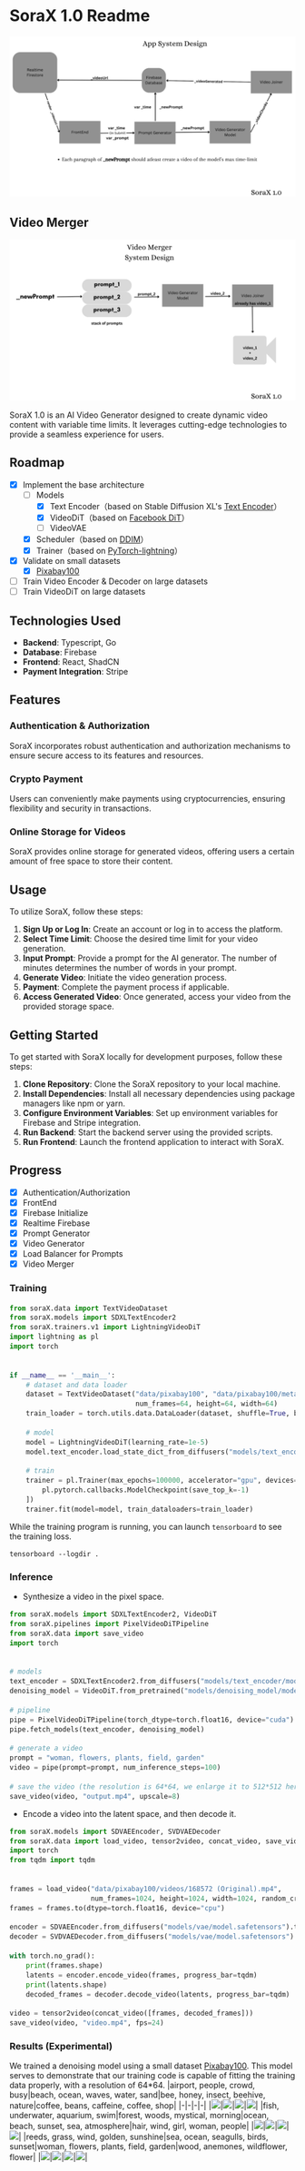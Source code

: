 # SoraX 1.0 Readme

![SoraX Logo](/frontend/public/FrontEnd.png)

## Video Merger
![SoraX Logo](/frontend/public/VideoMerger.png)

SoraX 1.0 is an AI Video Generator designed to create dynamic video content with variable time limits. It leverages cutting-edge technologies to provide a seamless experience for users.

## Roadmap

* [x] Implement the base architecture
  * [ ] Models
    * [x] Text Encoder（based on Stable Diffusion XL's [Text Encoder](https://huggingface.co/stabilityai/stable-diffusion-xl-base-1.0/blob/main/text_encoder_2/model.safetensors)）
    * [x] VideoDiT（based on [Facebook DiT](https://github.com/facebookresearch/DiT)）
    * [ ] VideoVAE
  * [x] Scheduler（based on [DDIM](https://arxiv.org/abs/2010.02502)）
  * [x] Trainer（based on [PyTorch-lightning](https://lightning.ai/docs/pytorch/stable/)）
* [x] Validate on small datasets
  * [x] [Pixabay100](https://github.com/ECNU-CILAB/Pixabay100)
* [ ] Train Video Encoder & Decoder on large datasets
* [ ] Train VideoDiT on large datasets

## Technologies Used

- **Backend**: Typescript, Go
- **Database**: Firebase
- **Frontend**: React, ShadCN
- **Payment Integration**: Stripe

## Features

### Authentication & Authorization
SoraX incorporates robust authentication and authorization mechanisms to ensure secure access to its features and resources.

### Crypto Payment
Users can conveniently make payments using cryptocurrencies, ensuring flexibility and security in transactions.

### Online Storage for Videos
SoraX provides online storage for generated videos, offering users a certain amount of free space to store their content.

## Usage

To utilize SoraX, follow these steps:

1. **Sign Up or Log In**: Create an account or log in to access the platform.
2. **Select Time Limit**: Choose the desired time limit for your video generation.
3. **Input Prompt**: Provide a prompt for the AI generator. The number of minutes determines the number of words in your prompt.
4. **Generate Video**: Initiate the video generation process.
5. **Payment**: Complete the payment process if applicable.
6. **Access Generated Video**: Once generated, access your video from the provided storage space.

## Getting Started

To get started with SoraX locally for development purposes, follow these steps:

1. **Clone Repository**: Clone the SoraX repository to your local machine.
2. **Install Dependencies**: Install all necessary dependencies using package managers like npm or yarn.
3. **Configure Environment Variables**: Set up environment variables for Firebase and Stripe integration.
4. **Run Backend**: Start the backend server using the provided scripts.
5. **Run Frontend**: Launch the frontend application to interact with SoraX.

## Progress

- [x] Authentication/Authorization
- [x] FrontEnd
- [x] Firebase Initialize
- [x] Realtime Firebase
- [x] Prompt Generator
- [x] Video Generator
- [x] Load Balancer for Prompts
- [x] Video Merger

### Training

```python
from soraX.data import TextVideoDataset
from soraX.models import SDXLTextEncoder2
from soraX.trainers.v1 import LightningVideoDiT
import lightning as pl
import torch


if __name__ == '__main__':
    # dataset and data loader
    dataset = TextVideoDataset("data/pixabay100", "data/pixabay100/metadata.json",
                               num_frames=64, height=64, width=64)
    train_loader = torch.utils.data.DataLoader(dataset, shuffle=True, batch_size=1, num_workers=8)

    # model
    model = LightningVideoDiT(learning_rate=1e-5)
    model.text_encoder.load_state_dict_from_diffusers("models/text_encoder/model.safetensors")

    # train
    trainer = pl.Trainer(max_epochs=100000, accelerator="gpu", devices="auto", callbacks=[
        pl.pytorch.callbacks.ModelCheckpoint(save_top_k=-1)
    ])
    trainer.fit(model=model, train_dataloaders=train_loader)
```

While the training program is running, you can launch `tensorboard` to see the training loss.

```
tensorboard --logdir .
```

### Inference

* Synthesize a video in the pixel space.

```python
from soraX.models import SDXLTextEncoder2, VideoDiT
from soraX.pipelines import PixelVideoDiTPipeline
from soraX.data import save_video
import torch


# models
text_encoder = SDXLTextEncoder2.from_diffusers("models/text_encoder/model.safetensors")
denoising_model = VideoDiT.from_pretrained("models/denoising_model/model.safetensors")

# pipeline
pipe = PixelVideoDiTPipeline(torch_dtype=torch.float16, device="cuda")
pipe.fetch_models(text_encoder, denoising_model)

# generate a video
prompt = "woman, flowers, plants, field, garden"
video = pipe(prompt=prompt, num_inference_steps=100)

# save the video (the resolution is 64*64, we enlarge it to 512*512 here)
save_video(video, "output.mp4", upscale=8)
```

* Encode a video into the latent space, and then decode it.


```python
from soraX.models import SDVAEEncoder, SVDVAEDecoder
from soraX.data import load_video, tensor2video, concat_video, save_video
import torch
from tqdm import tqdm


frames = load_video("data/pixabay100/videos/168572 (Original).mp4",
                    num_frames=1024, height=1024, width=1024, random_crop=False)
frames = frames.to(dtype=torch.float16, device="cpu")

encoder = SDVAEEncoder.from_diffusers("models/vae/model.safetensors").to(dtype=torch.float16, device="cuda")
decoder = SVDVAEDecoder.from_diffusers("models/vae/model.safetensors").to(dtype=torch.float16, device="cuda")

with torch.no_grad():
    print(frames.shape)
    latents = encoder.encode_video(frames, progress_bar=tqdm)
    print(latents.shape)
    decoded_frames = decoder.decode_video(latents, progress_bar=tqdm)

video = tensor2video(concat_video([frames, decoded_frames]))
save_video(video, "video.mp4", fps=24)
```


### Results (Experimental)

We trained a denoising model using a small dataset [Pixabay100](https://github.com/ECNU-CILAB/Pixabay100). This model serves to demonstrate that our training code is capable of fitting the training data properly, with a resolution of 64*64.
|airport, people, crowd, busy|beach, ocean, waves, water, sand|bee, honey, insect, beehive, nature|coffee, beans, caffeine, coffee, shop|
|-|-|-|-|
|![](assets/airport_people_crowd_busy.gif)|![](assets/beach_ocean_waves_water_sand.gif)|![](assets/bee_honey_insect_beehive_nature.gif)|![](assets/coffee_beans_caffeine_coffee_shop.gif)|
|fish, underwater, aquarium, swim|forest, woods, mystical, morning|ocean, beach, sunset, sea, atmosphere|hair, wind, girl, woman, people|
|![](assets/fish_underwater_aquarium_swim.gif)|![](assets/forest_woods_mystical_morning.gif)|![](assets/ocean_beach_sunset_sea_atmosphere.gif)|![](assets/hair_wind_girl_woman_people.gif)|
|reeds, grass, wind, golden, sunshine|sea, ocean, seagulls, birds, sunset|woman, flowers, plants, field, garden|wood, anemones, wildflower, flower|
|![](assets/reeds_grass_wind_golden_sunshine.gif)|![](assets/sea_ocean_seagulls_birds_sunset.gif)|![](assets/woman_flowers_plants_field_garden.gif)|![](assets/wood_anemones_wildflower_flower.gif)|
